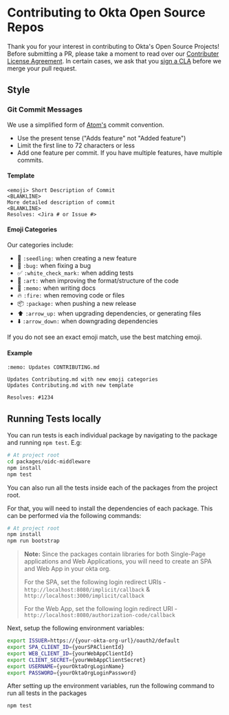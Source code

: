 # Contributing to Okta Open Source Repos

Thank you for your interest in contributing to Okta's Open Source Projects! Before submitting a PR, please take a moment to read over our [Contributer License Agreement](https://developer.okta.com/cla/). In certain cases, we ask that you [sign a CLA](https://developer.okta.com/sites/all/themes/developer/pdf/okta_individual_contributor_license_agreement_2016-11.pdf) before we merge your pull request.

## Style

### Git Commit Messages

We use a simplified form of [Atom's](https://github.com/atom/atom/blob/master/CONTRIBUTING.md#git-commit-messages) commit convention.

  * Use the present tense ("Adds feature" not "Added feature")
  * Limit the first line to 72 characters or less
  * Add one feature per commit. If you have multiple features, have multiple commits.

#### Template

    <emoji> Short Description of Commit
    <BLANKLINE>
    More detailed description of commit
    <BLANKLINE>
    Resolves: <Jira # or Issue #>

#### Emoji Categories
Our categories include:
  * :seedling: `:seedling:` when creating a new feature
  * :bug: `:bug:` when fixing a bug
  * :white_check_mark: `:white_check_mark:` when adding tests
  * :art: `:art:` when improving the format/structure of the code
  * :memo: `:memo:` when writing docs
  * :fire: `:fire:` when removing code or files
  * :package: `:package:` when pushing a new release
  * :arrow_up: `:arrow_up:` when upgrading dependencies, or generating files
  * :arrow_down: `:arrow_down:` when downgrading dependencies

If you do not see an exact emoji match, use the best matching emoji.

#### Example
    :memo: Updates CONTRIBUTING.md

    Updates Contributing.md with new emoji categories
    Updates Contributing.md with new template

    Resolves: #1234


## Running Tests locally

You can run tests is each individual package by navigating to the package and running `npm test`.
E.g:

```bash
# At project root
cd packages/oidc-middleware
npm install
npm test
```

You can also run all the tests inside each of the packages from the project root.

For that, you will need to install the dependencies of each package. This can be performed via the following commands:

```bash
# At project root
npm install
npm run bootstrap
```

> **Note:** Since the packages contain libraries for both Single-Page applications and Web Applications, you will need to create an SPA and Web App in your okta org.
>
> For the SPA, set the following login redirect URIs - `http://localhost:8080/implicit/callback` & `http://localhost:3000/implicit/callback`
>
> For the Web App, set the following login redirect URI - `http://localhost:8080/authorization-code/callback`

Next, setup the following environment variables:

```bash
export ISSUER=https://{your-okta-org-url}/oauth2/default
export SPA_CLIENT_ID={yourSPAClientId}
export WEB_CLIENT_ID={yourWebAppClientId}
export CLIENT_SECRET={yourWebAppClientSecret}
export USERNAME={yourOktaOrgLoginName}
export PASSWORD={yourOktaOrgLoginPassword}
```

After setting up the environment variables, run the following command to run all tests in the packages

```bash
npm test
```
